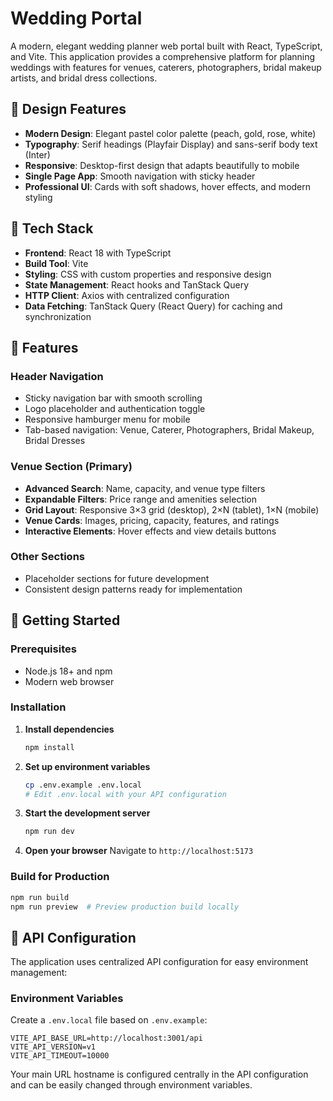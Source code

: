 # Wedding Portal

A modern, elegant wedding planner web portal built with React, TypeScript, and Vite. This application provides a comprehensive platform for planning weddings with features for venues, caterers, photographers, bridal makeup artists, and bridal dress collections.

## 🎨 Design Features

- **Modern Design**: Elegant pastel color palette (peach, gold, rose, white)
- **Typography**: Serif headings (Playfair Display) and sans-serif body text (Inter)
- **Responsive**: Desktop-first design that adapts beautifully to mobile
- **Single Page App**: Smooth navigation with sticky header
- **Professional UI**: Cards with soft shadows, hover effects, and modern styling

## 🚀 Tech Stack

- **Frontend**: React 18 with TypeScript
- **Build Tool**: Vite
- **Styling**: CSS with custom properties and responsive design
- **State Management**: React hooks and TanStack Query
- **HTTP Client**: Axios with centralized configuration
- **Data Fetching**: TanStack Query (React Query) for caching and synchronization

## 📱 Features

### Header Navigation
- Sticky navigation bar with smooth scrolling
- Logo placeholder and authentication toggle
- Responsive hamburger menu for mobile
- Tab-based navigation: Venue, Caterer, Photographers, Bridal Makeup, Bridal Dresses

### Venue Section (Primary)
- **Advanced Search**: Name, capacity, and venue type filters
- **Expandable Filters**: Price range and amenities selection
- **Grid Layout**: Responsive 3×3 grid (desktop), 2×N (tablet), 1×N (mobile)
- **Venue Cards**: Images, pricing, capacity, features, and ratings
- **Interactive Elements**: Hover effects and view details buttons

### Other Sections
- Placeholder sections for future development
- Consistent design patterns ready for implementation

## 🚀 Getting Started

### Prerequisites
- Node.js 18+ and npm
- Modern web browser

### Installation

1. **Install dependencies**
   ```bash
   npm install
   ```

2. **Set up environment variables**
   ```bash
   cp .env.example .env.local
   # Edit .env.local with your API configuration
   ```

3. **Start the development server**
   ```bash
   npm run dev
   ```

4. **Open your browser**
   Navigate to `http://localhost:5173`

### Build for Production

```bash
npm run build
npm run preview  # Preview production build locally
```

## 🔧 API Configuration

The application uses centralized API configuration for easy environment management:

### Environment Variables
Create a `.env.local` file based on `.env.example`:

```env
VITE_API_BASE_URL=http://localhost:3001/api
VITE_API_VERSION=v1
VITE_API_TIMEOUT=10000
```

Your main URL hostname is configured centrally in the API configuration and can be easily changed through environment variables.
